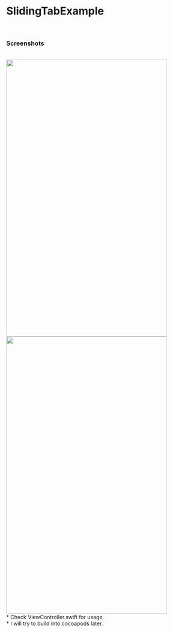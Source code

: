 # SlidingTabExample
<br>
<h3>Screenshots</h3>
<br>
<img src="https://raw.githubusercontent.com/erthru/SlidingTabsExample/master/ss.png" width="427px" height="737px" />
<br>
<img src="https://raw.githubusercontent.com/erthru/SlidingTabsExample/master/ss2.png" width="427px" height="737px" />
<br>
* Check ViewController.swift for usage
<br>
* I will try to build into cocoapods later.
<br>
